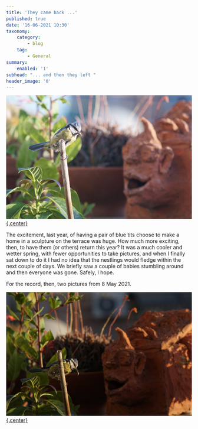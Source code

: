 ```yaml
---
title: 'They came back ...'
published: true
date: '16-06-2021 10:30'
taxonomy:
    category:
        - blog
    tag:
        - General
summary:
    enabled: '1'
subhead: "... and then they left "
header_image: '0'
---
```


[![Blue tit parent outside the nest with something in its beak for the nestlings](tit2-small.jpg){.center}](tit2-large.jpg)

The excitement, last year, of having a pair of blue tits choose to make a home in a sculpture on the terrace was huge. How much more exciting, then, to have them (or others) return this year? It was a much cooler and wetter spring, with fewer opportunities to take pictures, and when I finally sat down to do it I had no idea that the nestlings would fledge within the next couple of days. We briefly saw a couple of babies stumbling around and then everyone was gone. Safely, I hope.

For the record, then, two pictures from 8 May 2021.

[![Blue tit parent outside the nest with something in its beak for the nestlings](tit-small.jpg){.center}](tit-large.jpg)
